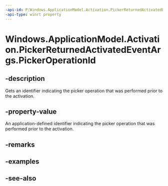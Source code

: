 ```yaml
---
-api-id: P:Windows.ApplicationModel.Activation.PickerReturnedActivatedEventArgs.PickerOperationId
-api-type: winrt property
---
```


<!-- Property syntax
public string PickerOperationId { get; }
-->

# Windows.ApplicationModel.Activation.PickerReturnedActivatedEventArgs.PickerOperationId

## -description
Gets an identifier indicating the picker operation that was performed prior to the activation.

## -property-value
An application-defined identifier indicating the picker operation that was performed prior to the activation.

## -remarks

## -examples

## -see-also
